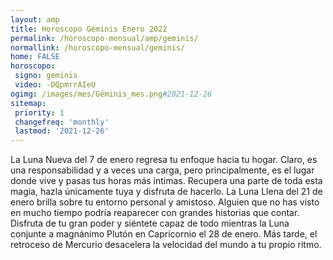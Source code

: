 ```yaml
---
layout: amp
title: Horoscopo Géminis Enero 2022 
permalink: /horoscopo-mensual/amp/geminis/
normallink: /horoscopo-mensual/geminis/
home: FALSE
horoscopo:
 signo: geminis
 video: -DQpmrrAIeU
ogimg: /images/mes/Géminis_mes.png#2021-12-26
sitemap:
 priority: 1
 changefreq: 'monthly'
 lastmod: '2021-12-26'
---
```



La Luna Nueva del 7 de enero regresa tu enfoque hacia tu hogar. Claro, es una responsabilidad y a veces una carga, pero principalmente, es el lugar donde vive y pasas tus horas más íntimas. Recupera una parte de toda esta magia, hazla únicamente tuya y disfruta de hacerlo. La Luna Llena del 21 de enero brilla sobre tu entorno personal y amistoso. Alguien que no has visto en mucho tiempo podría reaparecer con grandes historias que contar. Disfruta de tu gran poder y siéntete capaz de todo mientras la Luna conjunte a magnánimo Plutón en Capricornio el 28 de enero. Más tarde, el retroceso de Mercurio desacelera la velocidad del mundo a tu propio ritmo.